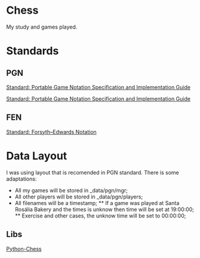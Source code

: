 # Chess #

My study and games played.

# Standards #

## PGN ##

[Standard: Portable Game Notation Specification and Implementation Guide](http://www.tim-mann.org/Standard "HTML")

[Standard: Portable Game Notation Specification and Implementation Guide](http://www.saremba.de/chessgml/standards/pgn/pgn-complete.htm "TEXT")

## FEN ##

[Standard: Forsyth–Edwards Notation](https://en.wikipedia.org/wiki/Forsyth%E2%80%93Edwards_Notation "Wikipedia")

# Data Layout #

I was using layout that is recomended in PGN standard. There is some adaptations:

* All my  games will be stored in _data/pgn/mgr;
* All other players will be stored in _data/pgn/players;
* All filenames will be a timestamp;
** If a game was played at Santa Rosália Bakery and the times is unknow then time will be set at 19:00:00;
** Exercise and other cases, the unknow time will be set to 00:00:00;

## Libs ##

[Python-Chess](https://python-chess.readthedocs.io/en/latest/pgn.html)
